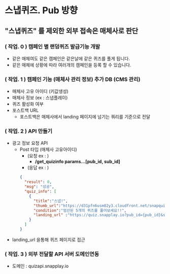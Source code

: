# 스냅퀴즈. Pub 방향 





## "스냅퀴즈" 를 제외한 외부 접속은 매체사로 판단 

### ( 작업. 0 ) 캠페인 별 랜덤퀴즈 발급기능 개발 
   * 같은 매체여도 같은 캠페인은 같은날에 같은 퀴즈를 풀게 됩니다. 
   * 같은 매체에 상황에 따라 여러개의 캠페인을 등록 할 수 있습니다.

### ( 작업. 1 ) 캠페인 기능 (매체사 관리 정보) 추가 DB (CMS 관리)
   * 매체사 고유 아이디 (키값생성)
   * 매체사 정보 (ex : 스냅플레이)
   * 퀴즈 활성화 여부 
   * 포스트백 URL 
     * 포스트백은 매체사에서 landing 페이지에 넘기는 쿼리를 기준으로 전달 
### ( 작업. 2 ) API 만들기 
   * 광고 정보 요청 API 
     * Post 타입 (매체사 고유아이디)  
       * (요청 ex : )
         * <b> /get_quizinfo   params...[pub_id, sub_id] </b>
       * (응답 ex : )
        ```json
       {
          "result": 0,
          "msg": "성공",
          "quiz_info": [
            {
              "title":"스냅!",
              "thumb_url":"https://d31pfn6usm02y3.cloudfront.net/snapquiz/commons/images/commons/SnapQuiz_DefaultBanner.jpg",
              "condition":"엄선된 5개의 퀴즈를 풀어보세요!!",
              "landing_url" :"https://quiz.snapplay.io?pub_id={pub_id}&sub_id={sub_id}"
            }
          ]          
       }
        ```
   * landing_url 을통해 퀴즈 페이지로 접근 
  
  
### ( 작업. 3 ) 외부 전달할 API 서버 도메인연동
* 도메인 : quizapi.snapplay.io 








   

